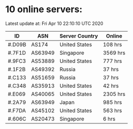 # 10 online servers:

Latest update at: Fri Apr 10 22:10:10 UTC 2020

| ID | ASN | Server Country | Online |
| -- | --- | -------------- | ------ |
| #.D09B | AS174 | United States | 108 hrs |
| #.7F1D | AS63949 | Singapore | 3569 hrs |
| #.9FC3 | AS53889 | United States | 777 hrs |
| #.1F2B | AS49392 | Russia | 37 hrs |
| #.C133 | AS51659 | Russia | 37 hrs |
| #.C348 | AS35913 | United States | 42 hrs |
| #.E069 | AS40065 | United States | 2305 hrs |
| #.2A79 | AS63949 | Japan | 985 hrs |
| #.F7DA | AS45102 | United States | 563 hrs |
| #.606C | AS20473 | Singapore | 6 hrs |

